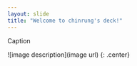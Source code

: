 ```yaml
---
layout: slide
title: "Welcome to chinrung's deck!"
---
```


Caption

![image description](image url)
{: .center}
